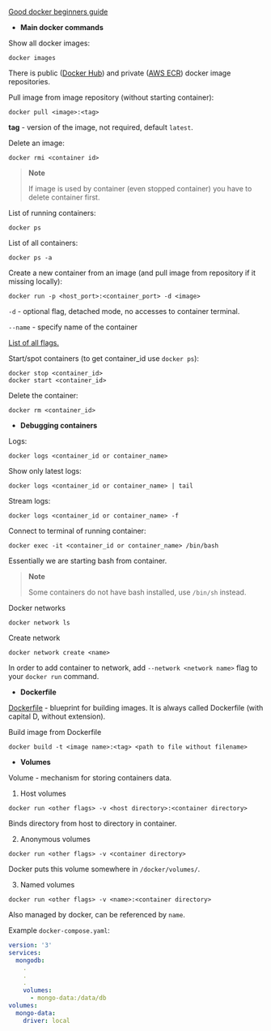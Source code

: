 [Good docker beginners guide](https://www.youtube.com/watch?v=3c-iBn73dDE)

- **Main docker commands**

Show all docker images:
```shell
docker images
```
There is public ([Docker Hub](https://hub.docker.com/)) and private ([AWS ECR](https://aws.amazon.com/ecr/)) docker image repositories.

Pull image from image repository (without starting container):
```shell
docker pull <image>:<tag>
```
**tag** - version of the image, not required, default `latest`.

Delete an image:
```shell
docker rmi <container id>
```
> **Note**
> 
> If image is used by container (even stopped container) you have to delete container first.

List of running containers:
```shell
docker ps
```
List of all containers:
```shell
docker ps -a
```
Create a new container from an image (and pull image from repository if it missing locally):
```shell
docker run -p <host_port>:<container_port> -d <image>
```
`-d` - optional flag, detached mode, no accesses to container terminal.

`--name` - specify name of the container

[List of all flags.](https://docs.docker.com/engine/reference/commandline/run/)

Start/spot containers (to get container_id use `docker ps`):
```shell
docker stop <container_id>
docker start <container_id>
```
Delete the container:
```shell
docker rm <container_id>
```

- **Debugging containers**

Logs:
```shell
docker logs <container_id or container_name>
```
Show only latest logs:
```shell
docker logs <container_id or container_name> | tail
```
Stream logs:
```shell
docker logs <container_id or container_name> -f
```
Connect to terminal of running container:
```shell
docker exec -it <container_id or container_name> /bin/bash
```
Essentially we are starting bash from container.
> **Note**
> 
> Some containers do not have bash installed, use `/bin/sh` instead.

Docker networks
```shell
docker network ls
```
Create network
```shell
docker network create <name>
```
In order to add container to network, add `--network <network name>` flag to your `docker run` command.
- **Dockerfile**

[Dockerfile](Docker/Dockerfile) - blueprint for building images. It is always called Dockerfile (with capital D, without extension).

Build image from Dockerfile
```shell
docker build -t <image name>:<tag> <path to file without filename>
```
- **Volumes**

Volume - mechanism for storing containers data.

1. Host volumes
```shell
docker run <other flags> -v <host directory>:<container directory>
```
Binds directory from host to directory in container.

2. Anonymous volumes
```shell
docker run <other flags> -v <container directory>
```
Docker puts this volume somewhere in `/docker/volumes/`.

3. Named volumes
```shell
docker run <other flags> -v <name>:<container directory>
```
Also managed by docker, can be referenced by `name`.

Example `docker-compose.yaml`:
```yaml
version: '3'
services:
  mongodb:
    .
    .
    .
    volumes:
      - mongo-data:/data/db
volumes:
  mongo-data:
    driver: local
```
